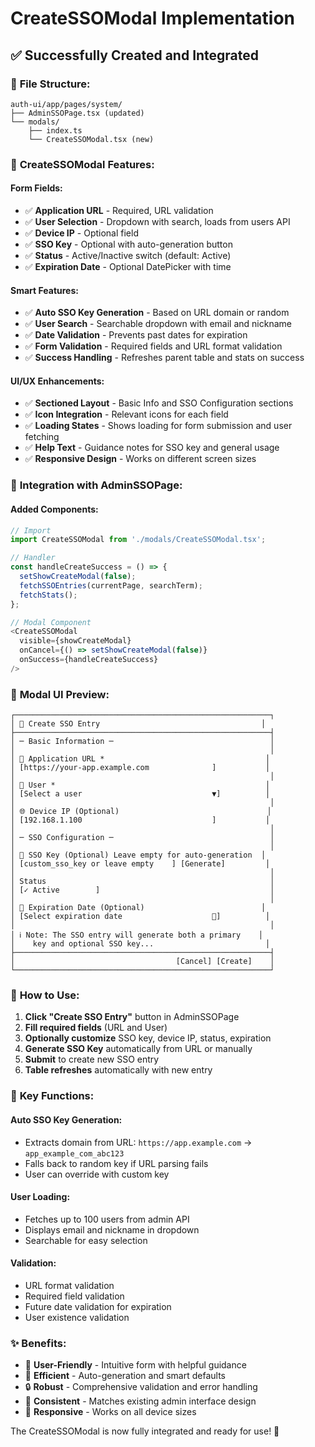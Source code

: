 # CreateSSOModal Implementation

## ✅ **Successfully Created and Integrated**

### 📁 **File Structure:**
```
auth-ui/app/pages/system/
├── AdminSSOPage.tsx (updated)
└── modals/
    ├── index.ts
    └── CreateSSOModal.tsx (new)
```

### 🎯 **CreateSSOModal Features:**

#### **Form Fields:**
- ✅ **Application URL** - Required, URL validation
- ✅ **User Selection** - Dropdown with search, loads from users API
- ✅ **Device IP** - Optional field
- ✅ **SSO Key** - Optional with auto-generation button
- ✅ **Status** - Active/Inactive switch (default: Active)
- ✅ **Expiration Date** - Optional DatePicker with time

#### **Smart Features:**
- ✅ **Auto SSO Key Generation** - Based on URL domain or random
- ✅ **User Search** - Searchable dropdown with email and nickname
- ✅ **Date Validation** - Prevents past dates for expiration
- ✅ **Form Validation** - Required fields and URL format validation
- ✅ **Success Handling** - Refreshes parent table and stats on success

#### **UI/UX Enhancements:**
- ✅ **Sectioned Layout** - Basic Info and SSO Configuration sections
- ✅ **Icon Integration** - Relevant icons for each field
- ✅ **Loading States** - Shows loading for form submission and user fetching
- ✅ **Help Text** - Guidance notes for SSO key and general usage
- ✅ **Responsive Design** - Works on different screen sizes

### 🔗 **Integration with AdminSSOPage:**

#### **Added Components:**
```typescript
// Import
import CreateSSOModal from './modals/CreateSSOModal.tsx';

// Handler
const handleCreateSuccess = () => {
  setShowCreateModal(false);
  fetchSSOEntries(currentPage, searchTerm);
  fetchStats();
};

// Modal Component
<CreateSSOModal
  visible={showCreateModal}
  onCancel={() => setShowCreateModal(false)}
  onSuccess={handleCreateSuccess}
/>
```

### 🎨 **Modal UI Preview:**

```
┌─────────────────────────────────────────────────────────┐
│ 🔑 Create SSO Entry                                    │
├─────────────────────────────────────────────────────────┤
│ ─ Basic Information ─                                   │
│                                                         │
│ 🔗 Application URL *                                    │
│ [https://your-app.example.com              ]           │
│                                                         │
│ 👤 User *                                               │
│ [Select a user                             ▼]          │
│                                                         │
│ 🌐 Device IP (Optional)                                 │
│ [192.168.1.100                             ]           │
│                                                         │
│ ─ SSO Configuration ─                                   │
│                                                         │
│ 🔑 SSO Key (Optional) Leave empty for auto-generation  │
│ [custom_sso_key or leave empty    ] [Generate]         │
│                                                         │
│ Status                                                  │
│ [✓ Active        ]                                      │
│                                                         │
│ 📅 Expiration Date (Optional)                          │
│ [Select expiration date                    📅]          │
│                                                         │
│ ℹ️ Note: The SSO entry will generate both a primary    │
│    key and optional SSO key...                         │
├─────────────────────────────────────────────────────────┤
│                                    [Cancel] [Create]    │
└─────────────────────────────────────────────────────────┘
```

### 🚀 **How to Use:**

1. **Click "Create SSO Entry"** button in AdminSSOPage
2. **Fill required fields** (URL and User)
3. **Optionally customize** SSO key, device IP, status, expiration
4. **Generate SSO Key** automatically from URL or manually
5. **Submit** to create new SSO entry
6. **Table refreshes** automatically with new entry

### 🔧 **Key Functions:**

#### **Auto SSO Key Generation:**
- Extracts domain from URL: `https://app.example.com` → `app_example_com_abc123`
- Falls back to random key if URL parsing fails
- User can override with custom key

#### **User Loading:**
- Fetches up to 100 users from admin API
- Displays email and nickname in dropdown
- Searchable for easy selection

#### **Validation:**
- URL format validation
- Required field validation
- Future date validation for expiration
- User existence validation

### ✨ **Benefits:**
- 🎯 **User-Friendly** - Intuitive form with helpful guidance
- 🚀 **Efficient** - Auto-generation and smart defaults
- 🔒 **Robust** - Comprehensive validation and error handling
- 🎨 **Consistent** - Matches existing admin interface design
- 📱 **Responsive** - Works on all device sizes

The CreateSSOModal is now fully integrated and ready for use! 🎉